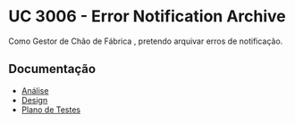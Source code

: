 # UC 3006 - Error Notification Archive #

Como Gestor de Chão de Fábrica , pretendo arquivar erros de notificação.

## Documentação

* [Análise](ErrorNotificationArchive-ANALYSIS.md)
* [Design](ErrorNotificationArchive-DESIGN.md)
* [Plano de Testes](ErrorNotificationArchive-TESTPLAN.md)